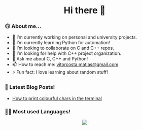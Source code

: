 <h1 align="center"> Hi there 👋</h1>

<!--
**VitorCMatias/VitorCMatias** is a ✨ _special_ ✨ repository because its `README.md` (this file) appears on your GitHub profile.

Here are some ideas to get you started:
-->
### 🙃 About me...
- 🔭 I’m currently working on personal and university projects.
- 🌱 I’m currently learning Python for automation!
- 👯 I’m looking to collaborate on C and C++ repos.
- 🤔 I’m looking for help with C++ project organization.
- 💬 Ask me about C, C++ and Python!
- 📫 How to reach me: vitorcosta.matias@gmail.com
- ⚡ Fun fact: I love learning about random stuff!
<!-- - 😄 Pronouns: ... -->

<!--<p align="center">
<img src="https://github-readme-stats.vercel.app/api?username=VitorCMatias&count_private=true&hide=stars,prs" alt="Vitor"/><br>
 </p> -->  



### 📃 Latest Blog Posts!
<!-- BLOG-POST-LIST:START -->
- [How to print colourful chars in the terminal](https://medium.com/@vitorcosta.matias/print-coloured-texts-in-console-a0db6f589138?source=rss-719fdaefc8a1------2)
<!-- BLOG-POST-LIST:END -->



### 👨‍💻 Most used Languages!
<p align="center">
<img src="https://github-readme-stats.vercel.app/api/top-langs/?username=VitorCMatias&layout=compact&hide_title=true&count_private=true"/>  
 </p>
